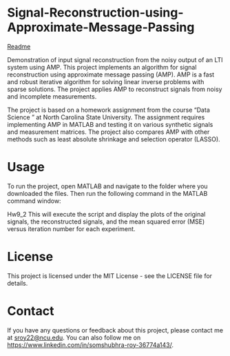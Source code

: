 # Signal-Reconstruction-using-Approximate-Message-Passing
[Readme](https://github.com/EziGo96/Signal-Reconstruction-using-Approximate-Message-Passing/blob/main/Hw9_2.pdf)

Demonstration of input signal reconstruction from the noisy output of an LTI system using AMP.
This project implements an algorithm for signal reconstruction using approximate message passing (AMP). AMP is a fast and robust iterative algorithm for solving linear inverse problems with sparse solutions. The project applies AMP to reconstruct signals from noisy and incomplete measurements.

The project is based on a homework assignment from the course “Data Science ” at North Carolina State University. The assignment requires implementing AMP in MATLAB and testing it on various synthetic signals and measurement matrices. The project also compares AMP with other methods such as least absolute shrinkage and selection operator (LASSO).

# Usage
To run the project, open MATLAB and navigate to the folder where you downloaded the files. Then run the following command in the MATLAB command window:

Hw9_2
This will execute the script and display the plots of the original signals, the reconstructed signals, and the mean squared error (MSE) versus iteration number for each experiment.

# License
This project is licensed under the MIT License - see the LICENSE file for details.

# Contact
If you have any questions or feedback about this project, please contact me at <sroy22@ncu.edu>. You can also follow me on <https://www.linkedin.com/in/somshubhra-roy-36774a143/>.
